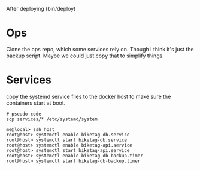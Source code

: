 After deploying (bin/deploy)

# Ops

Clone the ops repo, which some services rely on. Though I think it's
just the backup script. Maybe we could just copy that to simplify
things.

# Services

copy the systemd service files to the docker host to make sure the
containers start at boot.

    # pseudo code
    scp services/* /etc/systemd/system

    me@local> ssh host
    root@host> systemctl enable biketag-db.service
    root@host> systemctl start biketag-db.service
    root@host> systemctl enable biketag-api.service
    root@host> systemctl start biketag-api.service
    root@host> systemctl enable biketag-db-backup.timer
    root@host> systemctl start biketag-db-backup.timer

